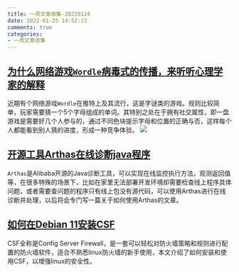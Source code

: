 ```yaml
---
title: 一周文章收集-20220124
date: 2022-01-25 14:52:13
comments: true
categories: 
- 一周文章收集
---
```


## [为什么网络游戏`Wordle`病毒式的传播，来听听心理学家的解释](https://www.smithsonianmag.com/smart-news/heres-why-the-word-game-wordle-went-viral-180979439/)
近期有个网络游戏`Wordle`在推特上及其流行，这是字谜类的游戏。规则比较简单，玩家需要猜一个5个字母组成的单词。其特别之处在于拥有社交属性，即一盘游戏是需要好几个人参与的，通过不同色块提示字母和位置的正确与否，这样每个人都能看到别人猜的进度，形成一种竞争体验。
![](wordle.png)

## [开源工具Arthas在线诊断java程序](https://arthas.aliyun.com/doc/)
`Arthas`是Alibaba开源的Java诊断工具，可以实现在线监控执行方法，观测返回值等，在很多特殊的场景下，比如在家里无法部署开发环境却需要检查线上程序具体问题，或者需要查问题的程序只有线上包没有源代码，可以使用Arthas进行在线诊断并处理，以后将会专门写一篇关于如何使用Arthas的文章。

## [如何在Debian 11安装CSF](https://vitux.com/how-to-install-config-server-firewall-csf-on-debian/)
CSF全称是Config Server Firewall，是一套可以轻松对防火墙策略和规则进行配置的防火墙软件，适合不熟悉linux防火墙的新手使用，本文介绍了如何安装和使用CSF，以增强linux的安全性。



